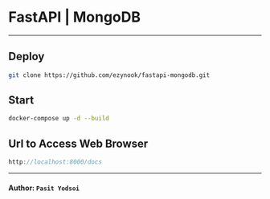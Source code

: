 # FastAPI | MongoDB

---

## Deploy

```bash
git clone https://github.com/ezynook/fastapi-mongodb.git
```
## Start

```bash
docker-compose up -d --build
```
## Url to Access Web Browser

```javascript
http://localhost:8000/docs
```

---

#### Author: ```Pasit Yodsoi```